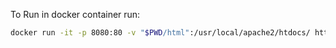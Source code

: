 To Run in docker container run:

```bash
docker run -it -p 8080:80 -v "$PWD/html":/usr/local/apache2/htdocs/ httpd:2.4
```